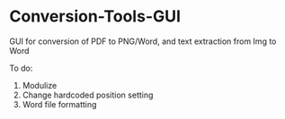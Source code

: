 # Conversion-Tools-GUI
GUI for conversion of PDF to PNG/Word, and text extraction from Img to Word


To do:
1. Modulize
2. Change hardcoded position setting
3. Word file formatting
